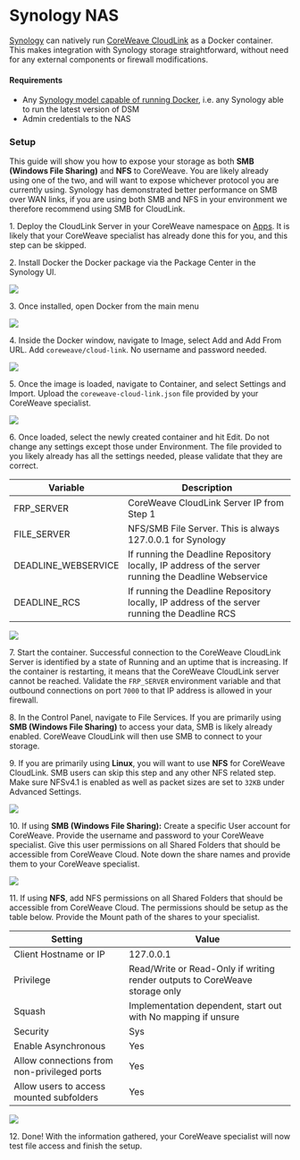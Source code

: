 # Synology NAS

[Synology](https://www.synology.com) can natively run [CoreWeave CloudLink](./#cloud-link) as a Docker container. This makes integration with Synology storage straightforward, without need for any external components or firewall modifications.

#### Requirements

* Any [Synology model capable of running Docker](https://www.synology.com/en-us/dsm/packages/Docker), i.e. any Synology able to run the latest version of DSM
* Admin credentials to the NAS

### Setup

This guide will show you how to expose your storage as both **SMB (Windows File Sharing)** and **NFS** to CoreWeave. You are likely already using one of the two, and will want to expose whichever protocol you are currently using. Synology has demonstrated better performance on SMB over WAN links, if you are using both SMB and NFS in your environment we therefore recommend using SMB for CloudLink.

1\. Deploy the CloudLink Server in your CoreWeave namespace on [Apps](https://apps.coreweave.com). It is likely that your CoreWeave specialist has already done this for you, and this step can be skipped.

2\. Install Docker the Docker package via the Package Center in the Synology UI.

![](../../../docs/.gitbook/assets/screen-shot-2021-03-05-at-2.42.49-pm.png)

3\. Once installed, open Docker from the main menu

![](../../../docs/.gitbook/assets/screen-shot-2021-03-05-at-2.42.58-pm.png)

4\. Inside the Docker window, navigate to Image, select Add and Add From URL. Add `coreweave/cloud-link`. No username and password needed.

![](../../../docs/.gitbook/assets/screen-shot-2021-03-05-at-2.43.55-pm.png)

5\. Once the image is loaded, navigate to Container, and select Settings and Import. Upload the `coreweave-cloud-link.json` file provided by your CoreWeave specialist.

![](../../../docs/.gitbook/assets/screen-shot-2021-03-05-at-4.55.35-pm.png)

6\. Once loaded, select the newly created container and hit Edit. Do not change any settings except those under Environment. The file provided to you likely already has all the settings needed, please validate that they are correct.

| Variable             | Description                                                                                          |
| -------------------- | ---------------------------------------------------------------------------------------------------- |
| FRP\_SERVER          | CoreWeave CloudLink Server IP from Step 1                                                            |
| FILE\_SERVER         | NFS/SMB File Server. This is always 127.0.0.1 for Synology                                           |
| DEADLINE\_WEBSERVICE | If running the Deadline Repository locally, IP address of the server running the Deadline Webservice |
| DEADLINE\_RCS        | If running the Deadline Repository locally, IP address of the server running the Deadline RCS        |

![](../../../docs/.gitbook/assets/screen-shot-2021-03-05-at-5.06.50-pm.png)

7\. Start the container. Successful connection to the CoreWeave CloudLink Server is identified by a state of Running and an uptime that is increasing. If the container is restarting, it means that the CoreWeave CloudLink server cannot be reached. Validate the `FRP_SERVER` environment variable and that outbound connections on port `7000` to that IP address is allowed in your firewall.

8\. In the Control Panel, navigate to File Services. If you are primarily using **SMB (Windows File Sharing)** to access your data, SMB is likely already enabled. CoreWeave CloudLink will then use SMB to connect to your storage.

9\. If you are primarily using **Linux**, you will want to use **NFS** for CoreWeave CloudLink. SMB users can skip this step and any other NFS related step. Make sure NFSv4.1 is enabled as well as packet sizes are set to `32KB` under Advanced Settings.

![](../../../docs/.gitbook/assets/screen-shot-2021-03-05-at-5.27.02-pm.png)

10\. If using **SMB (Windows File Sharing):** Create a specific User account for CoreWeave. Provide the username and password to your CoreWeave specialist. Give this user permissions on all Shared Folders that should be accessible from CoreWeave Cloud. Note down the share names and provide them to your CoreWeave specialist.

![](../../../docs/.gitbook/assets/screen-shot-2021-03-05-at-5.30.57-pm.png)

11\. If using **NFS**, add NFS permissions on all Shared Folders that should be accessible from CoreWeave Cloud. The permissions should be setup as the table below. Provide the Mount path of the shares to your specialist.

| Setting                                     | Value                                                                       |
| ------------------------------------------- | --------------------------------------------------------------------------- |
| Client Hostname or IP                       | 127.0.0.1                                                                   |
| Privilege                                   | Read/Write or Read-Only if writing render outputs to CoreWeave storage only |
| Squash                                      | Implementation dependent, start out with No mapping if unsure               |
| Security                                    | Sys                                                                         |
| Enable Asynchronous                         | Yes                                                                         |
| Allow connections from non-privileged ports | Yes                                                                         |
| Allow users to access mounted subfolders    | Yes                                                                         |

![](../../../docs/.gitbook/assets/screen-shot-2021-03-05-at-5.33.30-pm.png)

12\. Done! With the information gathered, your CoreWeave specialist will now test file access and finish the setup.
